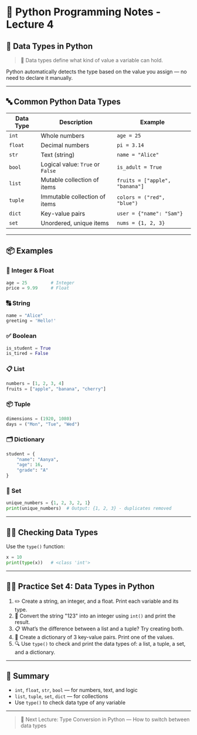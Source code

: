 # 🐍 Python Programming Notes - Lecture 4

## 🧩 Data Types in Python

> 🧠 Data types define what kind of value a variable can hold.

Python automatically detects the type based on the value you assign — no need to declare it manually.

---

## 🔤 Common Python Data Types

| Data Type   | Description                            | Example                        |
|-------------|----------------------------------------|--------------------------------|
| `int`       | Whole numbers                          | `age = 25`                     |
| `float`     | Decimal numbers                        | `pi = 3.14`                    |
| `str`       | Text (string)                          | `name = "Alice"`              |
| `bool`      | Logical value: `True` or `False`       | `is_adult = True`             |
| `list`      | Mutable collection of items            | `fruits = ["apple", "banana"]`|
| `tuple`     | Immutable collection of items          | `colors = ("red", "blue")`    |
| `dict`      | Key-value pairs                        | `user = {"name": "Sam"}`     |
| `set`       | Unordered, unique items                | `nums = {1, 2, 3}`             |

---

## 📦 Examples

### 🔢 Integer & Float
```python
age = 25         # Integer
price = 9.99     # Float
```

### 🔠 String
```python
name = "Alice"
greeting = 'Hello!'
```

### ✅ Boolean
```python
is_student = True
is_tired = False
```

### 📋 List
```python
numbers = [1, 2, 3, 4]
fruits = ["apple", "banana", "cherry"]
```

### 📦 Tuple
```python
dimensions = (1920, 1080)
days = ("Mon", "Tue", "Wed")
```

### 🗂️ Dictionary
```python
student = {
    "name": "Aanya",
    "age": 16,
    "grade": "A"
}
```

### 🔘 Set
```python
unique_numbers = {1, 2, 3, 2, 1}
print(unique_numbers)  # Output: {1, 2, 3} - duplicates removed
```

---

## 🕵️‍♂️ Checking Data Types
Use the `type()` function:
```python
x = 10
print(type(x))   # <class 'int'>
```

---

## 👨‍💻 Practice Set 4: Data Types in Python

1. ✏️ Create a string, an integer, and a float. Print each variable and its type.
2. 🔁 Convert the string "123" into an integer using `int()` and print the result.
3. 📋 What’s the difference between a list and a tuple? Try creating both.
4. 🧠 Create a dictionary of 3 key-value pairs. Print one of the values.
5. 🔍 Use `type()` to check and print the data types of: a list, a tuple, a set, and a dictionary.

---

## 📝 Summary

- `int`, `float`, `str`, `bool` — for numbers, text, and logic
- `list`, `tuple`, `set`, `dict` — for collections
- Use `type()` to check data type of any variable

---

> 🎯 Next Lecture: Type Conversion in Python — How to switch between data types

